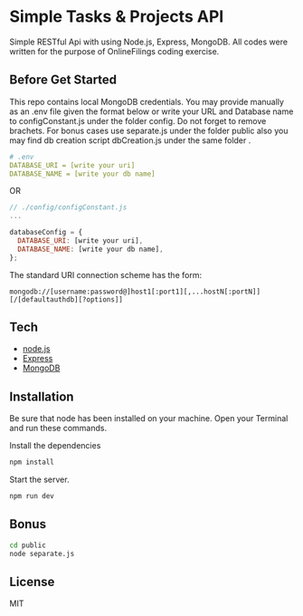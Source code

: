 # Simple Tasks & Projects API

Simple RESTful Api with using Node.js, Express, MongoDB. All codes were written for the purpose of OnlineFilings coding exercise.

## Before Get Started

This repo contains local MongoDB credentials. You may provide manually as an .env file given the format below or write your URL and Database name to configConstant.js under the folder config. Do not forget to remove brachets. For bonus cases use separate.js under the folder public also you may find db creation script dbCreation.js under the same folder .

```yaml
# .env
DATABASE_URI = [write your uri]
DATABASE_NAME = [write your db name]
```

OR

```js
// ./config/configConstant.js
...

databaseConfig = {
  DATABASE_URI: [write your uri],
  DATABASE_NAME: [write your db name],
};
```

The standard URI connection scheme has the form:

```
mongodb://[username:password@]host1[:port1][,...hostN[:portN]][/[defaultauthdb][?options]]
```

## Tech

- [node.js](https://nodejs.org/)
- [Express](https://expressjs.com/)
- [MongoDB](https://www.mongodb.com/)

## Installation

Be sure that node has been installed on your machine. Open your Terminal and run these commands.

Install the dependencies

```bash
npm install
```

Start the server.

```bash
npm run dev
```

## Bonus

```bash
cd public
node separate.js
```

## License

MIT
